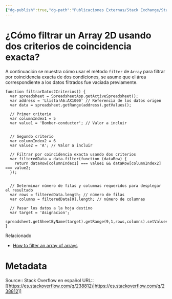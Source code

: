 ```yaml
---
{"dg-publish":true,"dg-path":"Publicaciones Externas/Stack Exchange/Stack Overflow en español/es.stackoverflow.com-238812.md","permalink":"/publicaciones-externas/stack-exchange/stack-overflow-en-espanol/es-stackoverflow-com-238812/","title":"¿Cómo filtrar un Array 2D usando dos criterios de coincidencia exacta?","hide":true,"noteIcon":"\"0\"","created":"2024-04-03T12:49:10.627-06:00","updated":"2024-04-05T16:43:54.840-06:00"}
---
```


# ¿Cómo filtrar un Array 2D usando dos criterios de coincidencia exacta?

A continuación se muestra cómo usar el método `filter` de `Array` para filtrar por coincidencia exacta de dos condiciones, se asume que el área correspondiente a los datos filtrados fue vaciada previamente.


    function filtrarDatos2Criterios() {
      var spreadsheet = SpreadsheetApp.getActiveSpreadsheet();
      var address = 'Llista!A6:AX1000' // Referencia de los datos origen
      var data = spreadsheet.getRange(address).getValues();
    
      // Primer criterio
      var columnIndex1 = 5
      var value1 = 'Bomber-conductor'; // Valor a incluir
    
     
      // Segundo criterio
      var columnIndex2 = 6
      var value2 = 'A'; // Valor a incluir
     
      // Filtrar por coincidencia exacta usando dos criterios
      var filteredData = data.filter(function (dataRow) {
        return dataRow[columnIndex1] === value1 && dataRow[columnIndex2] === value2;
      });
    
    
      // Determinar número de filas y columnas requeridos para desplegar el resultado
      var rows = filteredData.length; // número de filas
      var columns = filteredData[0].length; // número de columnas
    
      // Pasar los datos a la hoja destino
      var target = 'Asignacion';
      spreadsheet.getSheetByName(target).getRange(9,1,rows,columns).setValues(filteredData);  
    }


Relacionado

- [How to filter an array of arrays](https://stackoverflow.com/a/40849506/1595451)

# Metadata
Source:: Stack Overflow en español
URL:: [[https://es.stackoverflow.com/q/238812\|https://es.stackoverflow.com/q/238812]]

